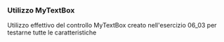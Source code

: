 ### Utilizzo MyTextBox
Utilizzo effettivo del controllo MyTextBox creato nell'esercizio 06_03 per testarne tutte le caratteristiche
